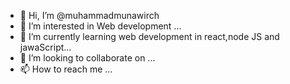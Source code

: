 - 👋 Hi, I’m @muhammadmunawirch
- 👀 I’m interested in Web development ...
- 🌱 I’m currently learning web development in react,node JS and jawaScript...
- 💞️ I’m looking to collaborate on ...
- 📫 How to reach me ...

<!---
muhammadmunawirch/muhammadmunawirch is a ✨ special ✨ repository because its `README.md` (this file) appears on your GitHub profile.
You can click the Preview link to take a look at your changes.
--->
